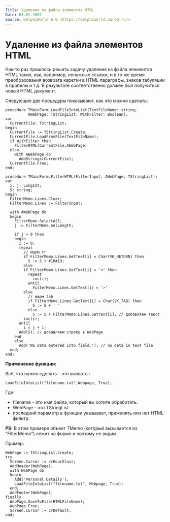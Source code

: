 ```yaml
---
Title: Удаление из файла элементов HTML
Date: 01.01.2007
Source: DelphiWorld 6.0 <https://delphiworld.narod.ru/>
---
```



Удаление из файла элементов HTML
================================

Как-то раз пришлось решить задачу удаления из файла элементов HTML
таких, как, например, ненужные ссылки, и в то же время преобразования
возврата каретки в HTML параграфы, знаков табуляции в пробелы и т.д. В
результате соответственно должен был получиться новый HTML документ.

Следующие две процедуры показывают, как это можно сделать:

    procedure TMainForm.LoadFileIntoList(TextFileName: string;
              AWebPage: TStringList; WithFilter: Boolean);
    var
      CurrentFile: TStringList;
    begin
      CurrentFile := TStringList.Create;
      CurrentFile.LoadFromFile(TextFileName);
      if WithFilter then
        FilterHTML(CurrentFile,AWebPage)
      else
        with AWebPage do
          AddStrings(CurrentFile);
      CurrentFile.Free;
    end;
     
    procedure TMainForm.FilterHTML(FilterInput, AWebPage: TStringList);
    var
      i, j: LongInt;
      S: string;
    begin
      FilterMemo.Lines.Clear;
      FilterMemo.Lines := FilterInput;
     
      with AWebPage do
      begin
        FilterMemo.SelectAll;
        j := FilterMemo.SelLength;
     
        if j > 0 then
        begin
          i := 0;
          repeat
            // ищем cr
            if FilterMemo.Lines.GetText[i] = Char(VK_RETURN) then
              S := S + #10#13;
            else
            if FilterMemo.Lines.GetText[i] = '<' then
              repeat
                inc(i);
              until
                FilterMemo.Lines.GetText[i] = '>'
            else
              // ищем tab
              if FilterMemo.Lines.GetText[i] = Char(VK_TAB) then
                S := S + ' '
              else
                S := S + FilterMemo.Lines.GetText[i]; // добавляем текст
            inc(i);
          until
            i = j + 1;
          Add(S); // добавляем строку в WebPage
        end
        else
          Add('No data entered into field.'); // no data in text file
      end;
    end;

**Применение функции:**

Всё, что нужно сделать - это вызвать :

    LoadFileIntoList("filename.txt",Webpage, True);

Где:

- filename - это имя файла, который вы хотите обработать.
- WebPage - это TStringList
- последний параметр в функции указывает, применять или нет HTML-фильтр.

**PS:**
В этом примере объект TMemo (который вызывается из "FilterMemo")
лежит на форме и поэтому не видим.

Пример:

    WebPage := TStringList.Create;
    try
      Screen.Cursor := crHourGlass;
      AddHeader(WebPage);
      with WebPage do
      begin
        Add('Personal Details');
        LoadFileIntoList("filename.txt", Webpage, True);
      end;
      AddFooter(WebPage);
    finally
      WebPage.SaveToFile(HTMLFileName);
      WebPage.Free;
      Screen.Cursor := crDefault;
    end;

